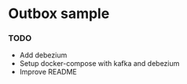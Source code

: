 # Outbox sample

### TODO

- Add debezium
- Setup docker-compose with kafka and debezium
- Improve README